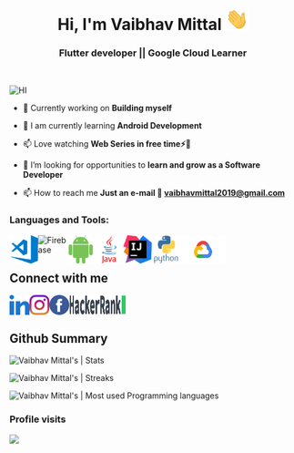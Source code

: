 <h1 align="center">Hi, I'm Vaibhav Mittal <img src="https://github.com/vaibhavmittal2000/QwikLabs/blob/main/assets/hi.gif" width="40px" /> </h1>
<h3 align="center">Flutter developer || Google Cloud Learner</h3>
<br />

![HI](https://user-images.githubusercontent.com/84865211/133631704-6071b816-502f-41bc-8bac-65246aa07962.jpeg)


- 🔭 Currently working on **Building myself**

- 🧠 I am currently learning **Android Development**

- 📫 Love watching **Web Series in free time⚡🙂**

- 🤝 I’m looking for opportunities to **learn and grow as a Software Developer**

- 📫 How to reach me **Just an e-mail 🎁 vaibhavmittal2019@gmail.com**


### Languages and Tools:

<img align="left" src="https://github.com/vaibhavmittal2000/QwikLabs/blob/main/assets/vscode.png" alt="VScode" width="50" height="50" />
<img align="left" src="https://www.vectorlogo.zone/logos/firebase/firebase-icon.svg" alt="Firebase" width="50" height="50" /></p>
<img align="left" src="https://github.com/vaibhavmittal2000/QwikLabs/blob/main/assets/android.png" alt="Android" width="50" height="50" /></p>
<img align="left" src="https://github.com/vaibhavmittal2000/QwikLabs/blob/main/assets/java.svg" alt="Java" width="50" height="50" /></p>
<img align="left" src="https://github.com/vaibhavmittal2000/QwikLabs/blob/main/assets/intellij-idea.svg" alt="IntellijIdea" width="50" height="50" /></p>
<img align="left" src="https://raw.githubusercontent.com/devicons/devicon/master/icons/python/python-original-wordmark.svg" alt="python" width="50" height="50" /></p>
<img align="left" src="https://github.com/vaibhavmittal2000/QwikLabs/blob/main/assets/google_cloud.png" alt="GoogleCoud" width="80" height="50" /></p>
<br />
<br />


## Connect with me
<a href="https://www.linkedin.com/in/vaibhav-mittal-2000/"><img align="left" alt="LinkedIn" height="35" width="35" src="https://github.com/vaibhavmittal2000/QwikLabs/blob/main/assets/linkedin.svg"/></a>
<a href="https://www.instagram.com/vaibhavmittal2000/"><img align="left" alt="Instagram" height="35" width="35" src="https://github.com/vaibhavmittal2000/QwikLabs/blob/main/assets/instagram.png"/></a>
<a href="https://www.facebook.com/vaibhavmittal.7876695499/"><img align="left" alt="Facebook" height="35" width="35" src="https://github.com/vaibhavmittal2000/QwikLabs/blob/main/assets/facebook.png" /></a>
<a href="https://www.hackerrank.com/vaibhavmittal202"><img align="left" alt="HackerRank" height="35" width="100" src="https://github.com/vaibhavmittal2000/QwikLabs/blob/main/assets/HackerRank.png" /></a>
<br />
<br />


## Github Summary

<p align="left"><img src="https://github-readme-stats.vercel.app/api?username=vaibhavmittal2000&show_icons=true&theme=gotham&count_private=true" alt="Vaibhav Mittal's | Stats"></p>
<p align="left"><img src="https://github-readme-streak-stats.herokuapp.com/?user=vaibhavmittal2000&&theme=gotham" alt="Vaibhav Mittal's | Streaks"></p>
<p align="left"><img src="https://github-readme-stats.vercel.app/api/top-langs/?username=vaibhavmittal2000&theme=gotham" alt="Vaibhav Mittal's | Most used Programming languages"></p>

### Profile visits
<img src='https://profile-counter.glitch.me/vaibhavmittal2000/count.svg' width='auto'>
